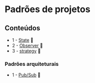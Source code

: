 # Padrões de projetos

## Conteúdos

  * 1 - [State](state) :file_folder:
  * 2 - [Observer](observer) :file_folder:
  * 3 - [strategy](strategy) :file_folder:

  ### Padrões arquiteturais

  * 1 - [Pub/Sub](arquitetural) :file_folder:

